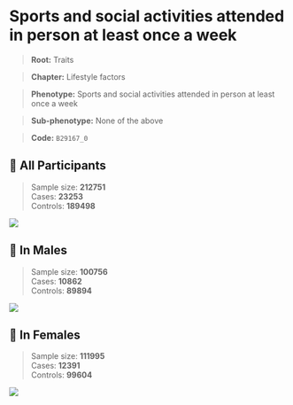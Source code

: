 # Sports and social activities attended in person at least once a week
> **Root:** Traits  

> **Chapter:** Lifestyle factors  

> **Phenotype:** Sports and social activities attended in person at least once a week  

> **Sub-phenotype:** None of the above  

> **Code:** `B29167_0`

## 🧪 All Participants  
> Sample size: **212751**  
> Cases: **23253**  
> Controls: **189498**
<img src="/Traits/Figures/ALL/B29167_0.png"/>
<CsvTable src="/Traits/Data/ALL/LG_B29167_0.csv" label="🔍 View full results" />

## 👨 In Males  
> Sample size: **100756**  
> Cases: **10862**  
> Controls: **89894**
<img src="/Traits/Figures/Male/B29167_0.png"/>
<CsvTable src="/Traits/Data/Male/LG_B29167_0.csv" label="🔍 View full results" />

## 👩 In Females  
> Sample size: **111995**  
> Cases: **12391**  
> Controls: **99604**
<img src="/Traits/Figures/Female/B29167_0.png"/>
<CsvTable src="/Traits/Data/Female/LG_B29167_0.csv" label="🔍 View full results" />
